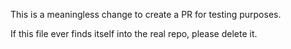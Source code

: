 This is a meaningless change to create a PR for testing purposes.

If this file ever finds itself into the real repo, please delete it.